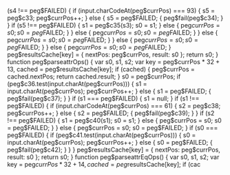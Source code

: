 (s4 !== peg$FAILED) {
                  if (input.charCodeAt(peg$currPos) === 93) {
                    s5 = peg$c33;
                    peg$currPos++;
                  } else {
                    s5 = peg$FAILED;
                    {
                      peg$fail(peg$c34);
                    }
                  }
                  if (s5 !== peg$FAILED) {
                    s1 = peg$c35(s3);
                    s0 = s1;
                  } else {
                    peg$currPos = s0;
                    s0 = peg$FAILED;
                  }
                } else {
                  peg$currPos = s0;
                  s0 = peg$FAILED;
                }
              } else {
                peg$currPos = s0;
                s0 = peg$FAILED;
              }
            } else {
              peg$currPos = s0;
              s0 = peg$FAILED;
            }
          } else {
            peg$currPos = s0;
            s0 = peg$FAILED;
          }
          peg$resultsCache[key] = {
            nextPos: peg$currPos,
            result: s0
          };
          return s0;
        }
        function peg$parseattrOps() {
          var s0, s1, s2;
          var key = peg$currPos * 32 + 13,
            cached = peg$resultsCache[key];
          if (cached) {
            peg$currPos = cached.nextPos;
            return cached.result;
          }
          s0 = peg$currPos;
          if (peg$c36.test(input.charAt(peg$currPos))) {
            s1 = input.charAt(peg$currPos);
            peg$currPos++;
          } else {
            s1 = peg$FAILED;
            {
              peg$fail(peg$c37);
            }
          }
          if (s1 === peg$FAILED) {
            s1 = null;
          }
          if (s1 !== peg$FAILED) {
            if (input.charCodeAt(peg$currPos) === 61) {
              s2 = peg$c38;
              peg$currPos++;
            } else {
              s2 = peg$FAILED;
              {
                peg$fail(peg$c39);
              }
            }
            if (s2 !== peg$FAILED) {
              s1 = peg$c40(s1);
              s0 = s1;
            } else {
              peg$currPos = s0;
              s0 = peg$FAILED;
            }
          } else {
            peg$currPos = s0;
            s0 = peg$FAILED;
          }
          if (s0 === peg$FAILED) {
            if (peg$c41.test(input.charAt(peg$currPos))) {
              s0 = input.charAt(peg$currPos);
              peg$currPos++;
            } else {
              s0 = peg$FAILED;
              {
                peg$fail(peg$c42);
              }
            }
          }
          peg$resultsCache[key] = {
            nextPos: peg$currPos,
            result: s0
          };
          return s0;
        }
        function peg$parseattrEqOps() {
          var s0, s1, s2;
          var key = peg$currPos * 32 + 14,
            cached = peg$resultsCache[key];
          if (cac